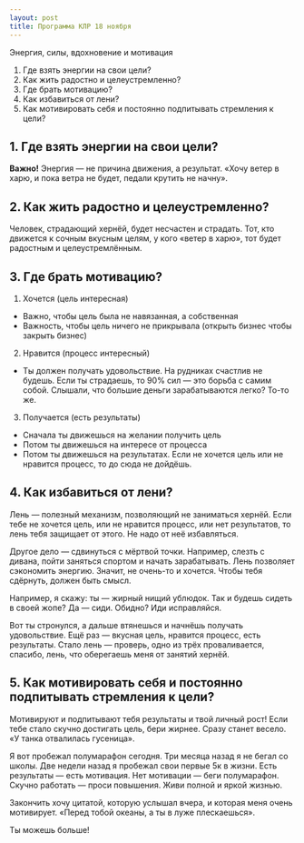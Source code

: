 ```yaml
---
layout: post
title: Программа КЛР 18 ноября
---
```


Энергия, силы, вдохновение и мотивация

1. Где взять энергии на свои цели?
2. Как жить радостно и целеустремленно?
3. Где брать мотивацию?
4. Как избавиться от лени?
5. Как мотивировать себя и постоянно подпитывать стремления к цели?

## 1. Где взять энергии на свои цели?

**Важно!** Энергия — не причина движения, а результат. «Хочу ветер в харю, и пока ветра не будет, педали крутить не начну».

## 2. Как жить радостно и целеустремленно?

Человек, страдающий хернёй, будет несчастен и страдать. Тот, кто движется к сочным вкусным целям, у кого «ветер в харю», тот будет радостным и целеустремлённым.

## 3. Где брать мотивацию?

1. Хочется (цель интересная)
  - Важно, чтобы цель была не навязанная, а собственная
  - Важность, чтобы цель ничего не прикрывала (открыть бизнес чтобы закрыть бизнес)
2. Нравится (процесс интересный)
  - Ты должен получать удовольствие. На рудниках счастлив не будешь. Если ты страдаешь, то 90% сил — это борьба с самим собой. Слышали, что большие деньги зарабатываются легко? То-то же.
3. Получается (есть результаты)
  - Сначала ты движешься на желании получить цель
  - Потом ты движешься на интересе от процесса
  - Потом ты движешься на результатах. Если не хочется цель или не нравится процесс, то до сюда не дойдёшь.

## 4. Как избавиться от лени?

Лень — полезный механизм, позволяющий не заниматься хернёй. Если тебе не хочется цель, или не нравится процесс, или нет результатов, то лень тебя защищает от этого. Не надо от неё избавляться.

Другое дело — сдвинуться с мёртвой точки. Например, слезть с дивана, пойти заняться спортом и начать зарабатывать. Лень позволяет сэкономить энергию. Значит, не очень-то и хочется. Чтобы тебя сдёрнуть, должен быть смысл.

Например, я скажу: ты — жирный нищий ублюдок. Так и будешь сидеть в своей жопе? Да — сиди. Обидно? Иди исправляйся.

Вот ты стронулся, а дальше втянешься и начнёшь получать удовольствие. Ещё раз — вкусная цель, нравится процесс, есть результаты. Стало лень — проверь, одно из трёх проваливается, спасибо, лень, что оберегаешь меня от занятий хернёй.

## 5. Как мотивировать себя и постоянно подпитывать стремления к цели?

Мотивируют и подпитывают тебя результаты и твой личный рост! Если тебе стало скучно достигать цель, бери жирнее. Сразу станет весело. «У танка отвалилась гусеница».

Я вот пробежал полумарафон сегодня. Три месяца назад я не бегал со школы. Две недели назад я пробежал свои первые 5к в жизни. Есть результаты — есть мотивация. Нет мотивации — беги полумарафон. Скучно работать — проси повышения. Живи полной и яркой жизнью.

Закончить хочу цитатой, которую услышал вчера, и которая меня очень мотивирует.
«Перед тобой океаны, а ты в луже плескаешься».

Ты можешь больше!